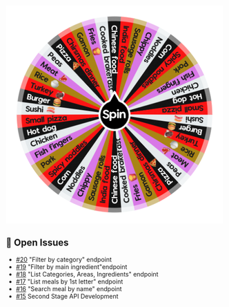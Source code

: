 ![Project Screenshot](https://github.com/tgilly93/Dinner_Generator_React/blob/main/images/Dinner_Generator_React_thumb.png?raw=true)

## 🚀 Open Issues


<!-- ISSUES-START -->
- [#20](https://github.com/tgilly93/Dinner_Generator_React/issues/20) "Filter by category" endpoint
- [#19](https://github.com/tgilly93/Dinner_Generator_React/issues/19) "Filter by main ingredient"endpoint
- [#18](https://github.com/tgilly93/Dinner_Generator_React/issues/18) "List Categories, Areas, Ingredients" endpoint
- [#17](https://github.com/tgilly93/Dinner_Generator_React/issues/17) "List meals by 1st letter" endpoint
- [#16](https://github.com/tgilly93/Dinner_Generator_React/issues/16) "Search meal by name" endpoint
- [#15](https://github.com/tgilly93/Dinner_Generator_React/issues/15) Second Stage API Development
<!-- ISSUES-END -->
